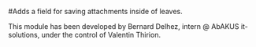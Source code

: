 ﻿#Adds a field for saving attachments inside of leaves.

This module has been developed by Bernard Delhez, intern @ AbAKUS it-solutions, under the control of Valentin Thirion.